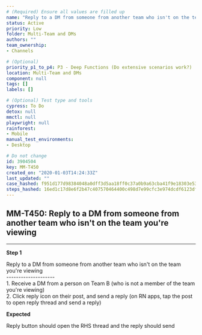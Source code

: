 ```yaml
---
# (Required) Ensure all values are filled up
name: "Reply to a DM from someone from another team who isn't on the team you're viewing"
status: Active
priority: Low
folder: Multi-Team and DMs
authors: ""
team_ownership: 
- Channels

# (Optional)
priority_p1_to_p4: P3 - Deep Functions (Do extensive scenarios work?)
location: Multi-Team and DMs
component: null
tags: []
labels: []

# (Optional) Test type and tools
cypress: To Do
detox: null
mmctl: null
playwright: null
rainforest: 
- Mobile
manual_test_environments: 
- Desktop

# Do not change
id: 3904504
key: MM-T450
created_on: "2020-01-03T14:24:33Z"
last_updated: ""
case_hashed: f951d177d98384048a0dff3d5aa18ff0c37a0b9a63cba41f9e18303e53ef2dd66d71ce1cf3e898f638856d373b3f36b2
steps_hashed: 16ed1c17d8e6f2b47c407570464400c498d7e99cfc3e974dcdf6123df519fde27c6137764838f693a11815905d4e465f
---
```


<!-- (Auto-generated) Based on frontmatter's "key" and "name" -->

## MM-T450: Reply to a DM from someone from another team who isn't on the team you're viewing

---

**Step 1**

Reply to a DM from someone from another team who isn't on the team you're viewing\
\--------------------\
1\. Receive a DM from a person on Team B (who is not a member of the team you're viewing)\
2\. Click reply icon on their post, and send a reply (on RN apps, tap the post to open reply thread and send a reply)

**Expected**

Reply button should open the RHS thread and the reply should send
